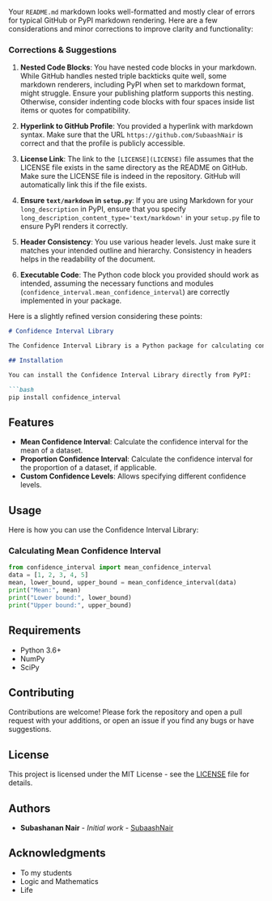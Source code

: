 Your `README.md` markdown looks well-formatted and mostly clear of errors for typical GitHub or PyPI markdown rendering. Here are a few considerations and minor corrections to improve clarity and functionality:

### Corrections & Suggestions

1. **Nested Code Blocks**: You have nested code blocks in your markdown. While GitHub handles nested triple backticks quite well, some markdown renderers, including PyPI when set to markdown format, might struggle. Ensure your publishing platform supports this nesting. Otherwise, consider indenting code blocks with four spaces inside list items or quotes for compatibility.

2. **Hyperlink to GitHub Profile**: You provided a hyperlink with markdown syntax. Make sure that the URL `https://github.com/SubaashNair` is correct and that the profile is publicly accessible.

3. **License Link**: The link to the `[LICENSE](LICENSE)` file assumes that the LICENSE file exists in the same directory as the README on GitHub. Make sure the LICENSE file is indeed in the repository. GitHub will automatically link this if the file exists.

4. **Ensure `text/markdown` in `setup.py`**: If you are using Markdown for your `long_description` in PyPI, ensure that you specify `long_description_content_type='text/markdown'` in your `setup.py` file to ensure PyPI renders it correctly.

5. **Header Consistency**: You use various header levels. Just make sure it matches your intended outline and hierarchy. Consistency in headers helps in the readability of the document.

6. **Executable Code**: The Python code block you provided should work as intended, assuming the necessary functions and modules (`confidence_interval.mean_confidence_interval`) are correctly implemented in your package.

Here is a slightly refined version considering these points:

```markdown
# Confidence Interval Library

The Confidence Interval Library is a Python package for calculating confidence intervals for various statistical metrics. This library simplifies the process of estimating the confidence intervals around a sample mean, proportion, or other statistical estimates.

## Installation

You can install the Confidence Interval Library directly from PyPI:

```bash
pip install confidence_interval
```

## Features

- **Mean Confidence Interval**: Calculate the confidence interval for the mean of a dataset.
- **Proportion Confidence Interval**: Calculate the confidence interval for the proportion of a dataset, if applicable.
- **Custom Confidence Levels**: Allows specifying different confidence levels.

## Usage

Here is how you can use the Confidence Interval Library:

### Calculating Mean Confidence Interval

```python
from confidence_interval import mean_confidence_interval
data = [1, 2, 3, 4, 5]
mean, lower_bound, upper_bound = mean_confidence_interval(data)
print("Mean:", mean)
print("Lower bound:", lower_bound)
print("Upper bound:", upper_bound)
```

## Requirements

- Python 3.6+
- NumPy
- SciPy

## Contributing

Contributions are welcome! Please fork the repository and open a pull request with your additions, or open an issue if you find any bugs or have suggestions.

## License

This project is licensed under the MIT License - see the [LICENSE](LICENSE) file for details.

## Authors

- **Subashanan Nair** - *Initial work* - [SubaashNair](https://github.com/SubaashNair)

## Acknowledgments

- To my students
- Logic and Mathematics
- Life
```

